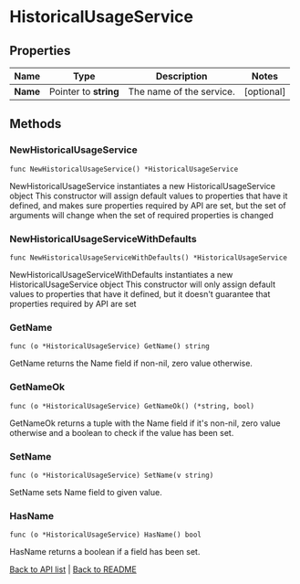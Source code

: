 # HistoricalUsageService

## Properties

Name | Type | Description | Notes
------------ | ------------- | ------------- | -------------
**Name** | Pointer to **string** | The name of the service. | [optional] 

## Methods

### NewHistoricalUsageService

`func NewHistoricalUsageService() *HistoricalUsageService`

NewHistoricalUsageService instantiates a new HistoricalUsageService object
This constructor will assign default values to properties that have it defined,
and makes sure properties required by API are set, but the set of arguments
will change when the set of required properties is changed

### NewHistoricalUsageServiceWithDefaults

`func NewHistoricalUsageServiceWithDefaults() *HistoricalUsageService`

NewHistoricalUsageServiceWithDefaults instantiates a new HistoricalUsageService object
This constructor will only assign default values to properties that have it defined,
but it doesn't guarantee that properties required by API are set

### GetName

`func (o *HistoricalUsageService) GetName() string`

GetName returns the Name field if non-nil, zero value otherwise.

### GetNameOk

`func (o *HistoricalUsageService) GetNameOk() (*string, bool)`

GetNameOk returns a tuple with the Name field if it's non-nil, zero value otherwise
and a boolean to check if the value has been set.

### SetName

`func (o *HistoricalUsageService) SetName(v string)`

SetName sets Name field to given value.

### HasName

`func (o *HistoricalUsageService) HasName() bool`

HasName returns a boolean if a field has been set.


[Back to API list](../README.md#documentation-for-api-endpoints) | [Back to README](../README.md)
